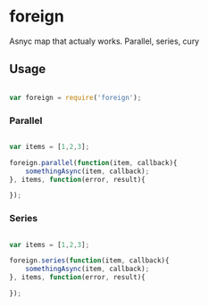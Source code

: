 # foreign
Asnyc map that actualy works. Parallel, series, cury

## Usage

```javascript

var foreign = require('foreign');

```

### Parallel


```javascript

var items = [1,2,3];

foreign.parallel(function(item, callback){
    somethingAsync(item, callback);
}, items, function(error, result){

});

```

### Series


```javascript

var items = [1,2,3];

foreign.series(function(item, callback){
    somethingAsync(item, callback);
}, items, function(error, result){

});

```